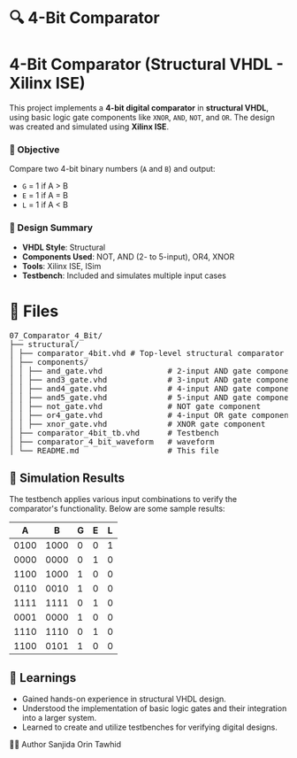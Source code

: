# 🔍 4-Bit Comparator

# 4-Bit Comparator (Structural VHDL - Xilinx ISE)
This project implements a **4-bit digital comparator** in **structural VHDL**, using basic logic gate components like `XNOR`, `AND`, `NOT`, and `OR`. The design was created and simulated using **Xilinx ISE**.

### 🎯 Objective

Compare two 4-bit binary numbers (`A` and `B`) and output:
- `G` = 1 if A > B
- `E` = 1 if A = B
- `L` = 1 if A < B

### 🧩 Design Summary

- **VHDL Style**: Structural
- **Components Used**: NOT, AND (2- to 5-input), OR4, XNOR
- **Tools**: Xilinx ISE, ISim
- **Testbench**: Included and simulates multiple input cases

# 📂 Files
<pre>
07_Comparator_4_Bit/
├── structural/
│ ├── comparator_4bit.vhd # Top-level structural comparator
│ ├── components/
│ │ ├── and_gate.vhd              # 2-input AND gate component
│ │ ├── and3_gate.vhd             # 3-input AND gate component
│ │ ├── and4_gate.vhd             # 4-input AND gate component
│ │ ├── and5_gate.vhd             # 5-input AND gate component
│ │ ├── not_gate.vhd              # NOT gate component
│ │ ├── or4_gate.vhd              # 4-input OR gate component
│ │ ├── xnor_gate.vhd             # XNOR gate component
│ ├── comparator_4bit_tb.vhd      # Testbench
│ ├── comparator_4_bit_waveform   # waveform
│ └── README.md                   # This file
</pre>

## 🧪 Simulation Results

The testbench applies various input combinations to verify the comparator's functionality. Below are some sample results:

| A     | B     | G | E | L |
|-------|-------|---|---|---|
| 0100  | 1000  | 0 | 0 | 1 |
| 0000  | 0000  | 0 | 1 | 0 |
| 1100  | 1000  | 1 | 0 | 0 |
| 0110  | 0010  | 1 | 0 | 0 |
| 1111  | 1111  | 0 | 1 | 0 |
| 0001  | 0000  | 1 | 0 | 0 |
| 1110  | 1110  | 0 | 1 | 0 |
| 1100  | 0101  | 1 | 0 | 0 |

## 📝 Learnings

- Gained hands-on experience in structural VHDL design.
- Understood the implementation of basic logic gates and their integration into a larger system.
- Learned to create and utilize testbenches for verifying digital designs.

🧑‍💻 Author
Sanjida Orin Tawhid
